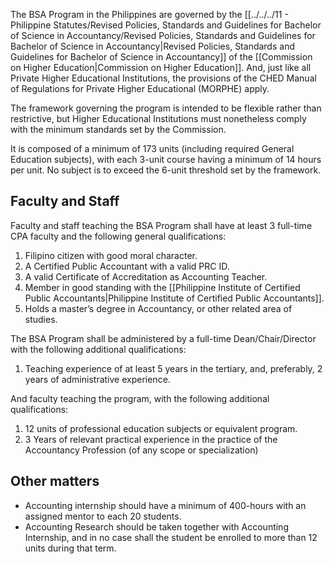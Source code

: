 The BSA Program in the Philippines are governed by the [[../../../11 - Philippine Statutes/Revised Policies, Standards and Guidelines for Bachelor of Science in Accountancy/Revised Policies, Standards and Guidelines for Bachelor of Science in Accountancy|Revised Policies, Standards and Guidelines for Bachelor of Science in Accountancy]] of the [[Commission on Higher Education|Commission on Higher Education]]. And, just like all Private Higher Educational Institutions, the provisions of the CHED Manual of Regulations for Private Higher Educational (MORPHE) apply.

The framework governing the program is intended to be flexible rather than restrictive, but Higher Educational Institutions must nonetheless comply with the minimum standards set by the Commission.

It is composed of a minimum of 173 units (including required General Education subjects), with each 3-unit course having a minimum of 14 hours per unit. No subject is to exceed the 6-unit threshold set by the framework.

## Faculty and Staff
Faculty and staff teaching the BSA Program shall have at least 3 full-time CPA faculty and the following general qualifications:
1. Filipino citizen with good moral character.  
2. A Certified Public Accountant with a valid PRC ID.  
3. A valid Certificate of Accreditation as Accounting Teacher.  
4. Member in good standing with the [[Philippine Institute of Certified Public Accountants|Philippine Institute of Certified Public Accountants]].
5. Holds a master’s degree in Accountancy, or other related area of studies.

The BSA Program shall be administered by a full-time Dean/Chair/Director with the following additional qualifications:  
1. Teaching experience of at least 5 years in the tertiary, and, preferably, 2 years of administrative experience.

And faculty teaching the program, with the following additional qualifications:
1. 12 units of professional education subjects or equivalent program.
2. 3 Years of relevant practical experience in the practice of the Accountancy Profession (of any scope or specialization)

## Other matters
- Accounting internship should have a minimum of 400-hours with an assigned mentor to each 20 students.
- Accounting Research should be taken together with Accounting Internship, and in no case shall the student be enrolled to more than 12 units during that term.

